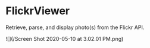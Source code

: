 # FlickrViewer
Retrieve, parse, and display photo(s) from the Flickr API.

![](/Screen Shot 2020-05-10 at 3.02.01 PM.png)
